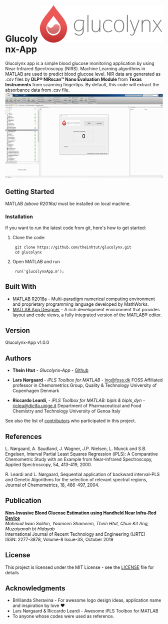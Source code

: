 <img src="./imgs/glucolynx-logo-hor.png" alt="glucolynx logo" title="TESTful API" align="right" height="120" />
<br>
<br>
<br>


# Glucolynx-App

Glucolynx app is a simple blood glucose monitoring application by using Near-Infrared Spectroscopy (NIRS). Machine Learning algorithms in MATLAB are used to predict blood glucose level.
NIR data are generated as *.csv* files by **DLP® NIRscan™ Nano Evaluation Module** from **Texas Instruments** from scanning fingertips. By default, this code will extract the absorbance data from .csv file.  
![](imgs/run-app.gif)



## Getting Started

MATLAB *(above R2016a)* must be installed on local machine.

### Installation

If you want to run the latest code from git, here's how to get started:

1. Clone the code:

        git clone https://github.com/theinhtut/glucolynx.git
        cd glucolynx


2. Open MATLAB and run

        run('glucolynxApp.m');

## Built With

* [MATLAB R2018a](https://www.mathworks.com/) - Multi-paradigm numerical computing environment and proprietary programming language developed by MathWorks.
* [MATLAB App Designer](https://www.mathworks.com/products/matlab/app-designer.html) - A rich development environment that provides layout and code views, a fully integrated version of the MATLAB® editor.

## Version
Glucolynx-App v1.0.0

## Authors
* **Thein Htut** - *Glucolynx-App* - [Github](https://github.com/theinhtut)
* **Lars Nørgaard** - *iPLS Toolbox for MATLAB* - lno@foss.dk
FOSS Affiliated professor in Chemometrics Group,
Quality & Technology University of Copenhagen Denmark

* **Riccardo Leardi**, - *iPLS Toolbox for MATLAB: bipls & bipls_dyn* -  riclea@dictfa.unige.it
Department of Pharmaceutical and Food Chemistry and Technology University of Genoa Italy

See also the list of [contributors](https://github.com/theinhtut/glucolynx/graphs/contributors) who participated in this project.

## References
L. Nørgaard, A. Saudland, J. Wagner, J.P. Nielsen, L. Munck and S.B. Engelsen, Interval Partial Least Squares Regression (iPLS): A Comparative Chemometric Study with an Example from Near-Infrared Spectroscopy, Applied Spectroscopy, 54, 413-419, 2000.

R. Leardi and L. Nørgaard, Sequential application of backward interval-PLS and Genetic Algorithms for the selection of relevant spectral regions, Journal of Chemometrics, 18, 486-497, 2004.

## Publication
**[Non-Invasive Blood Glucose Estimation using Handheld Near Infra-Red Device](https://www.ijrte.org/wp-content/uploads/papers/v8i3S/C10041083S19.pdf)**  
_Mahmud Iwan Solihin, Yaameen Shameem, Thein Htut, Chun Kit Ang, Muzaiyanah bt Hidayab_  
International Journal of Recent Technology and Engineering (IJRTE)  
ISSN: 2277-3878, Volume-8 Issue-3S, October 2019

## License
This project is licensed under the MIT License - see the [LICENSE](LICENSE) file for details


## Acknowledgments
* Brillianda Sheravina - For awesome logo design ideas, application name and inspiration by love ❤
* Lars Nørgaard & Riccardo Leardi - Awesome iPLS Toolbox for MATLAB
* To anyone whose codes were used as reference.
